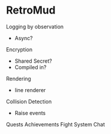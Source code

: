 # RetroMud

Logging by observation
- Async?

Encryption
- Shared Secret?
- Compiled in?

Rendering
- line renderer

Collision Detection
- Raise events

Quests
Achievements
Fight System
Chat
